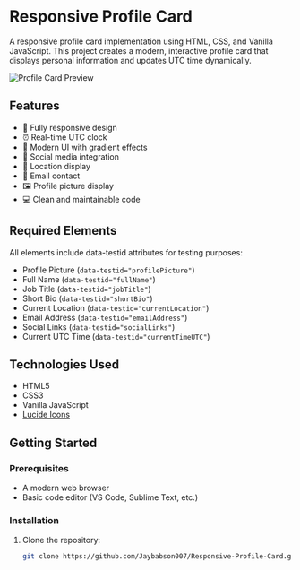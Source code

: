 # Responsive Profile Card

A responsive profile card implementation using HTML, CSS, and Vanilla JavaScript. This project creates a modern, interactive profile card that displays personal information and updates UTC time dynamically.

![Profile Card Preview](placeholder-for-screenshot.png)

## Features

- 📱 Fully responsive design
- ⏰ Real-time UTC clock
- 🎨 Modern UI with gradient effects
- 🔗 Social media integration
- 📍 Location display
- 📧 Email contact
- 🖼️ Profile picture display
- 💻 Clean and maintainable code

## Required Elements

All elements include data-testid attributes for testing purposes:

- Profile Picture (`data-testid="profilePicture"`)
- Full Name (`data-testid="fullName"`)
- Job Title (`data-testid="jobTitle"`)
- Short Bio (`data-testid="shortBio"`)
- Current Location (`data-testid="currentLocation"`)
- Email Address (`data-testid="emailAddress"`)
- Social Links (`data-testid="socialLinks"`)
- Current UTC Time (`data-testid="currentTimeUTC"`)

## Technologies Used

- HTML5
- CSS3
- Vanilla JavaScript
- [Lucide Icons](https://lucide.dev/)

## Getting Started

### Prerequisites

- A modern web browser
- Basic code editor (VS Code, Sublime Text, etc.)

### Installation

1. Clone the repository:
   ```bash
   git clone https://github.com/Jaybabson007/Responsive-Profile-Card.git